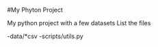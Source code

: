 #My Phyton Project

My python project with a few datasets
List the files

-data/*csv
-scripts/utils.py

